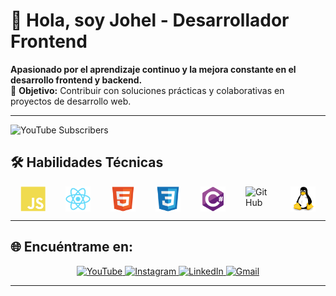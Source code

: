 # 👋 Hola, soy Johel - Desarrollador Frontend

**Apasionado por el aprendizaje continuo y la mejora constante en el desarrollo frontend y backend.**  
🎯 **Objetivo:** Contribuir con soluciones prácticas y colaborativas en proyectos de desarrollo web.

---
![YouTube Subscribers](https://img.shields.io/youtube/channel/subscribers/UCYdpt-6FFX_n-RL81jkxTCg?label=Dcoding&style=social)
## 🛠️ Habilidades Técnicas

<div style="display: flex; justify-content: space-around;">
  <img src="https://raw.githubusercontent.com/devicons/devicon/master/icons/javascript/javascript-plain.svg" alt="JavaScript" width="40" height="40" title="JavaScript"/>
  <img src="https://raw.githubusercontent.com/devicons/devicon/master/icons/react/react-original.svg" alt="React" width="40" height="40" title="React"/>
  <img src="https://raw.githubusercontent.com/devicons/devicon/master/icons/html5/html5-original.svg" alt="HTML5" width="40" height="40" title="HTML5"/>
  <img src="https://raw.githubusercontent.com/devicons/devicon/master/icons/css3/css3-original.svg" alt="CSS3" width="40" height="40" title="CSS3"/>
  <img src="https://raw.githubusercontent.com/devicons/devicon/master/icons/csharp/csharp-original.svg" alt="C#" width="40" height="40" title="C#"/>
  <img src="https://github.com/duribeiro/duribeiro/blob/main/assets/GitHub.png" alt="GitHub" width="40" height="40" title="GitHub"/>
  <img src="https://raw.githubusercontent.com/devicons/devicon/master/icons/linux/linux-original.svg" alt="Linux" width="40" height="40" title="Linux"/>
</div>

---

## 🌐 Encuéntrame en:

<div align="center">
  <a href="https://www.youtube.com/channel/UCYdpt-6FFX_n-RL81jkxTCg?sub_confirmation=1" target="_blank">
    <img src="https://img.shields.io/badge/YouTube-FF0000?style=for-the-badge&logo=youtube&logoColor=white" alt="YouTube">
  </a>
  <a href="https://www.instagram.com/johel0rmr/" target="_blank">
    <img src="https://img.shields.io/badge/Instagram-E4405F?style=for-the-badge&logo=instagram&logoColor=white" alt="Instagram">
  </a>
  <a href="https://www.linkedin.com/in/johelroque/" target="_blank">
    <img src="https://img.shields.io/badge/LinkedIn-0077B5?style=for-the-badge&logo=linkedin&logoColor=white" alt="LinkedIn">
  </a>
  <a href="mailto:johel0rmr@gmail.com">
    <img src="https://img.shields.io/badge/Gmail-D14836?style=for-the-badge&logo=gmail&logoColor=white" alt="Gmail">
  </a>
</div>

---
